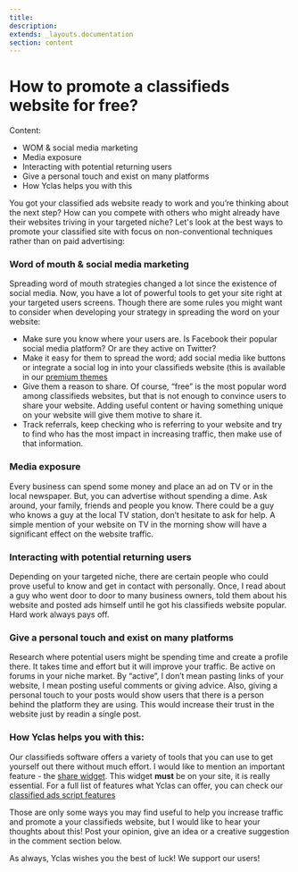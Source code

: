 ```yaml
---
title:
description:
extends: _layouts.documentation
section: content
---
```


# How to promote a classifieds website for free?

Content:
-   WOM & social media marketing
-   Media exposure
-   Interacting with potential returning users
-   Give a personal touch and exist on many platforms
-   How Yclas helps you with this

You got your classified ads website ready to work and you’re thinking about the next step? How can you compete with others who might already have their websites triving in your targeted niche? Let's look at the best ways to promote your classified site with focus on non-conventional techniques rather than on paid advertising:

### Word of mouth & social media marketing

Spreading word of mouth strategies changed a lot since the existence of social media. Now, you have a lot of powerful tools to get your site right at your targeted users screens. Though there are some rules you might want to consider when developing your strategy in spreading the word on your website:

-   Make sure you know where your users are. Is Facebook their popular social media platform? Or are they active on Twitter?
-   Make it easy for them to spread the word; add social media like buttons or integrate a social log in into your classifieds website (this is available in our  [premium themes](themes-configuration-of-premuim-themes)
-   Give them a reason to share. Of course, “free” is the most popular word among classifieds websites, but that is not enough to convince users to share your website. Adding useful content or having something unique on your website will give them motive to share it.
-   Track referrals, keep checking who is referring to your website and try to find who has the most impact in increasing traffic, then make use of that information.

### Media exposure

Every business can spend some money and place an ad on TV or in the local newspaper. But, you can advertise without spending a dime.
Ask around,  your family, friends and people you know. There could be a guy who knows a guy at the local TV station, don’t hesitate to ask for help.  A simple mention of your website on TV in the morning show will have a significant effect on the website traffic.

### Interacting with potential returning users

Depending on your targeted niche, there are certain people who could prove useful to know and get in contact with personally. Once, I read  about a guy who went door to door to many business owners, told them about his website and posted ads himself until he got his classifieds website popular. Hard work always pays off.

### Give a personal touch and exist on many platforms

Research where potential users might be spending time and create a profile there. It takes time and effort but it will improve your traffic.
 Be active on forums in your niche market. By “active”, I don’t mean pasting links of your website, I mean posting useful comments or giving advice. Also, giving a personal touch to your posts would show users that there is a person behind the platform they are using. This would increase their trust in the website just by readin a single post.

### How Yclas helps you with this:

Our classifieds software offers a variety of tools that you can use to get yourself out there without much effort. I would like to mention an important feature - the  [share widget](widgets-share-widget). This widget  **must**  be on your site, it is really essential. For a full list of features what Yclas can offer, you can check our  [classified ads script features](https://yclas.com/features.html)

Those are only some ways you may find useful to help you increase traffic and promote a your classifieds website, but I would like to hear your thoughts about this! Post your opinion, give an idea or a creative suggestion in the comment section below.

As always, Yclas wishes you the best of luck! We support our users!
